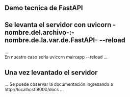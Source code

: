## Demo tecnica de FastAPI

## Se levanta el servidor con uvicorn -nombre.del.archivo-:-nombre.de.la.var.de.FastAPI- --reload
...   
    En nuestro caso sería uvicorn main:app --reload
...

## Una vez levantado el servidor
...
    Se puede observar la documentación ingresando a http://localhost:8000/docs
...